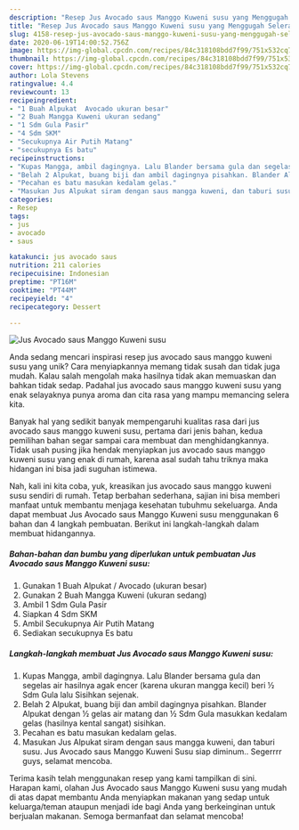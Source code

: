 ```yaml
---
description: "Resep Jus Avocado saus Manggo Kuweni susu yang Menggugah Selera"
title: "Resep Jus Avocado saus Manggo Kuweni susu yang Menggugah Selera"
slug: 4158-resep-jus-avocado-saus-manggo-kuweni-susu-yang-menggugah-selera
date: 2020-06-19T14:00:52.756Z
image: https://img-global.cpcdn.com/recipes/84c318108bdd7f99/751x532cq70/jus-avocado-saus-manggo-kuweni-susu-foto-resep-utama.jpg
thumbnail: https://img-global.cpcdn.com/recipes/84c318108bdd7f99/751x532cq70/jus-avocado-saus-manggo-kuweni-susu-foto-resep-utama.jpg
cover: https://img-global.cpcdn.com/recipes/84c318108bdd7f99/751x532cq70/jus-avocado-saus-manggo-kuweni-susu-foto-resep-utama.jpg
author: Lola Stevens
ratingvalue: 4.4
reviewcount: 13
recipeingredient:
- "1 Buah Alpukat  Avocado ukuran besar"
- "2 Buah Mangga Kuweni ukuran sedang"
- "1 Sdm Gula Pasir"
- "4 Sdm SKM"
- "Secukupnya Air Putih Matang"
- "secukupnya Es batu"
recipeinstructions:
- "Kupas Mangga, ambil dagingnya. Lalu Blander bersama gula dan segelas air hasilnya agak encer (karena ukuran mangga kecil) beri ½ Sdm Gula lalu Sisihkan sejenak."
- "Belah 2 Alpukat, buang biji dan ambil dagingnya pisahkan. Blander Alpukat dengan ½ gelas air matang dan ½ Sdm Gula masukkan kedalam gelas (hasilnya kental sangat) sisihkan."
- "Pecahan es batu masukan kedalam gelas."
- "Masukan Jus Alpukat siram dengan saus mangga kuweni, dan taburi susu. Jus Avocado saus Manggo Kuweni Susu siap diminum.. Segerrrr guys, selamat mencoba."
categories:
- Resep
tags:
- jus
- avocado
- saus

katakunci: jus avocado saus 
nutrition: 211 calories
recipecuisine: Indonesian
preptime: "PT16M"
cooktime: "PT44M"
recipeyield: "4"
recipecategory: Dessert

---
```



![Jus Avocado saus Manggo Kuweni susu](https://img-global.cpcdn.com/recipes/84c318108bdd7f99/751x532cq70/jus-avocado-saus-manggo-kuweni-susu-foto-resep-utama.jpg)

Anda sedang mencari inspirasi resep jus avocado saus manggo kuweni susu yang unik? Cara menyiapkannya memang tidak susah dan tidak juga mudah. Kalau salah mengolah maka hasilnya tidak akan memuaskan dan bahkan tidak sedap. Padahal jus avocado saus manggo kuweni susu yang enak selayaknya punya aroma dan cita rasa yang mampu memancing selera kita.



Banyak hal yang sedikit banyak mempengaruhi kualitas rasa dari jus avocado saus manggo kuweni susu, pertama dari jenis bahan, kedua pemilihan bahan segar sampai cara membuat dan menghidangkannya. Tidak usah pusing jika hendak menyiapkan jus avocado saus manggo kuweni susu yang enak di rumah, karena asal sudah tahu triknya maka hidangan ini bisa jadi suguhan istimewa.


Nah, kali ini kita coba, yuk, kreasikan jus avocado saus manggo kuweni susu sendiri di rumah. Tetap berbahan sederhana, sajian ini bisa memberi manfaat untuk membantu menjaga kesehatan tubuhmu sekeluarga. Anda dapat membuat Jus Avocado saus Manggo Kuweni susu menggunakan 6 bahan dan 4 langkah pembuatan. Berikut ini langkah-langkah dalam membuat hidangannya.

<!--inarticleads1-->

##### Bahan-bahan dan bumbu yang diperlukan untuk pembuatan Jus Avocado saus Manggo Kuweni susu:

1. Gunakan 1 Buah Alpukat / Avocado (ukuran besar)
1. Gunakan 2 Buah Mangga Kuweni (ukuran sedang)
1. Ambil 1 Sdm Gula Pasir
1. Siapkan 4 Sdm SKM
1. Ambil Secukupnya Air Putih Matang
1. Sediakan secukupnya Es batu




<!--inarticleads2-->

##### Langkah-langkah membuat Jus Avocado saus Manggo Kuweni susu:

1. Kupas Mangga, ambil dagingnya. Lalu Blander bersama gula dan segelas air hasilnya agak encer (karena ukuran mangga kecil) beri ½ Sdm Gula lalu Sisihkan sejenak.
1. Belah 2 Alpukat, buang biji dan ambil dagingnya pisahkan. Blander Alpukat dengan ½ gelas air matang dan ½ Sdm Gula masukkan kedalam gelas (hasilnya kental sangat) sisihkan.
1. Pecahan es batu masukan kedalam gelas.
1. Masukan Jus Alpukat siram dengan saus mangga kuweni, dan taburi susu. Jus Avocado saus Manggo Kuweni Susu siap diminum.. Segerrrr guys, selamat mencoba.




Terima kasih telah menggunakan resep yang kami tampilkan di sini. Harapan kami, olahan Jus Avocado saus Manggo Kuweni susu yang mudah di atas dapat membantu Anda menyiapkan makanan yang sedap untuk keluarga/teman ataupun menjadi ide bagi Anda yang berkeinginan untuk berjualan makanan. Semoga bermanfaat dan selamat mencoba!
